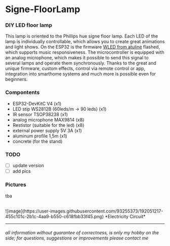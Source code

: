 # Signe-FloorLamp

### DIY LED floor lamp
This lamp is oriented to the Phillips hue signe floor lamp. Each LED of the lamp is individually controllable, which allows you to create great animations and light shows. On the ESP32 is the firmware [WLED from atuline](https://github.com/atuline/WLED) flashed, which supports music responsiveness. The microcontroller is equipped with an analog microphone, which makes it possible to send this signal to several lamps and operate them synchronously. Thanks to the great and unique firmware, custom effects, control via remote control or app, integration into smarthome systems and much more is possible even for beginners.

### Compontents
 * ESP32-DevKitC V4 (x1)
 * LED stip WS2812B (60leds/m -> 90 leds) (x1)
 * IR sensor TSOP38238 (x1)
 * analog microphone MAX9814 (x8)
 * Restistor (suitable for the led) (x8)
 * external power supply 5V 3A (x1)
 * aluminum profile 1,5m (x1)
 * concrete (for the stand)

### TODO
- [ ] update version
- [ ] add pics

### Pictures

tba

</br>
![image](https://user-images.githubusercontent.com/93255373/192051217-455c101c-2b1c-4aa9-b550-c618fbb33f45.png)
*Electricity Circuit*

- - - -
###### all information without guarantee of correctness, is only my hobby on the side; for questions, suggestions or improvements please contact me
